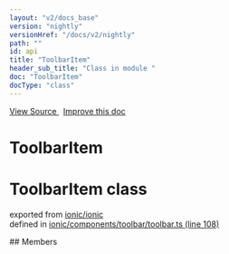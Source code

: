 ```yaml
---
layout: "v2/docs_base"
version: "nightly"
versionHref: "/docs/v2/nightly"
path: ""
id: api
title: "ToolbarItem"
header_sub_title: "Class in module "
doc: "ToolbarItem"
docType: "class"
---
```



<div class="improve-docs">
  <a href='http://github.com/driftyco/ionic2/tree/master/ionic/components/toolbar/toolbar.ts#L107'>
    View Source
  </a>
  &nbsp;
  <a href='http://github.com/driftyco/ionic2/edit/master/ionic/components/toolbar/toolbar.ts#L107'>
    Improve this doc
  </a>
</div>




<h1 class="api-title">

  ToolbarItem



</h1>







<h1 class="class export">ToolbarItem <span class="type">class</span></h1>
<p class="module">exported from <a href='undefined'>ionic/ionic</a><br/>
defined in <a href="https://github.com/driftyco/ionic2/tree/master/ionic/components/toolbar/toolbar.ts#L108-L124">ionic/components/toolbar/toolbar.ts (line 108)</a>
</p>
## Members

